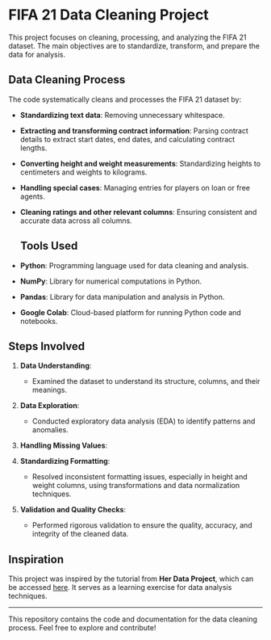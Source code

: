 # FIFA 21 Data Cleaning Project

This project focuses on cleaning, processing, and analyzing the FIFA 21 dataset. The main objectives are to standardize, transform, and prepare the data for analysis.

## Data Cleaning Process

The code systematically cleans and processes the FIFA 21 dataset by:

- **Standardizing text data**: Removing unnecessary whitespace.
- **Extracting and transforming contract information**: Parsing contract details to extract start dates, end dates, and calculating contract lengths.
- **Converting height and weight measurements**: Standardizing heights to centimeters and weights to kilograms.
- **Handling special cases**: Managing entries for players on loan or free agents.
- **Cleaning ratings and other relevant columns**: Ensuring consistent and accurate data across all columns.

  ## Tools Used

- **Python**: Programming language used for data cleaning and analysis.
- **NumPy**: Library for numerical computations in Python.
- **Pandas**: Library for data manipulation and analysis in Python.
- **Google Colab**: Cloud-based platform for running Python code and notebooks.

## Steps Involved

1. **Data Understanding**:
   - Examined the dataset to understand its structure, columns, and their meanings.

2. **Data Exploration**:
   - Conducted exploratory data analysis (EDA) to identify patterns and anomalies.

3. **Handling Missing Values**:

4. **Standardizing Formatting**:
   - Resolved inconsistent formatting issues, especially in height and weight columns, using transformations and data normalization techniques.

5. **Validation and Quality Checks**:
   - Performed rigorous validation to ensure the quality, accuracy, and integrity of the cleaned data.

## Inspiration

This project was inspired by the tutorial from **Her Data Project**, which can be accessed [here](https://www.youtube.com/watch?v=7mYbrpfAU6k). It serves as a learning exercise for data analysis techniques.

---

This repository contains the code and documentation for the data cleaning process. Feel free to explore and contribute!
